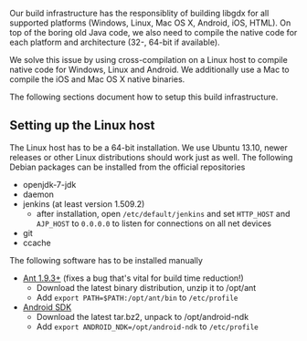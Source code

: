 Our build infrastructure has the responsiblity of building libgdx for all supported platforms (Windows, Linux, Mac OS X, Android, iOS, HTML). On top of the boring old Java code, we also need to compile the native code for each platform and architecture (32-, 64-bit if available).

We solve this issue by using cross-compilation on a Linux host to compile native code for Windows, Linux and Android. We additionally use a Mac to compile the iOS and Mac OS X native binaries.

The following sections document how to setup this build infrastructure.

## Setting up the Linux host
The Linux host has to be a 64-bit installation. We use Ubuntu 13.10, newer releases or other Linux distributions should work just as well. The following Debian packages can be installed from the official repositories

* openjdk-7-jdk
* daemon
* jenkins (at least version 1.509.2)
  * after installation, open `/etc/default/jenkins` and set `HTTP_HOST` and `AJP_HOST` to `0.0.0.0` to listen for connections on all net devices
* git
* ccache

The following software has to be installed manually

* [Ant 1.9.3+](http://ant.apache.org/) (fixes a bug that's vital for build time reduction!)
  * Download the latest binary distribution, unzip it to /opt/ant
  * Add `export PATH=$PATH:/opt/ant/bin` to `/etc/profile`
* [Android SDK](https://developer.android.com/tools/sdk/ndk/index.html)
  * Download the latest tar.bz2, unpack to /opt/android-ndk
  * Add `export ANDROID_NDK=/opt/android-ndk` to `/etc/profile`